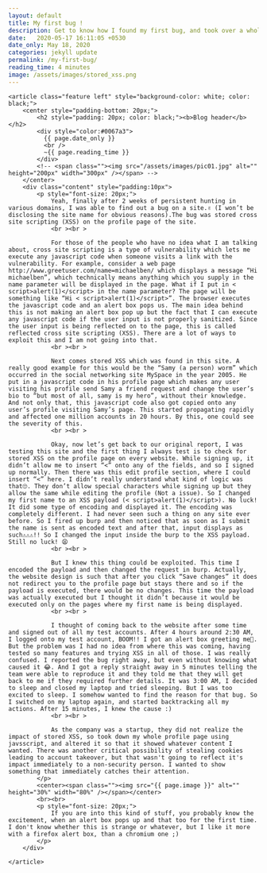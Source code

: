 ```yaml
---
layout: default
title: My first bug !
description: Get to know how I found my first bug, and took over a whole page completely.
date:   2020-05-17 16:11:05 +0530
date_only: May 18, 2020
categories: jekyll update
permalink: /my-first-bug/
reading_time: 4 minutes
image: /assets/images/stored_xss.png
---
```

<head>
  <link rel="stylesheet" href="/assets/css/main1.css">
  <!-- Latest compiled and minified CSS -->
  <link rel="stylesheet" href="https://maxcdn.bootstrapcdn.com/bootstrap/4.4.1/css/bootstrap.min.css">

  <!-- jQuery library -->
  <script src="https://ajax.googleapis.com/ajax/libs/jquery/3.5.1/jquery.min.js"></script>

  <!-- Popper JS -->
  <script src="https://cdnjs.cloudflare.com/ajax/libs/popper.js/1.16.0/umd/popper.min.js"></script>

  <!-- Latest compiled JavaScript -->
  <script src="https://maxcdn.bootstrapcdn.com/bootstrap/4.4.1/js/bootstrap.min.js"></script>

  <title>{{ page.title }}</title>
</head>

<section id="one" class="wrapper style1">
  <div class="inner">
        
    <article class="feature left" style="background-color: white; color: black;">
        <center style="padding-bottom: 20px;">
            <h2 style="padding: 20px; color: black;"><b>Blog header</b></h2>
            <div style="color:#0067a3">
              {{ page.date_only }}
              <br />
              ~{{ page.reading_time }}
            </div>
            <!-- <span class=""><img src="/assets/images/pic01.jpg" alt="" height="200px" width="300px" /></span> -->
        </center>
        <div class="content" style="padding:10px">
            <p style="font-size: 20px;">
                Yeah, finally after 2 weeks of persistent hunting in various domains, I was able to find out a bug on a site.✌ (I won’t be disclosing the site name for obvious reasons).The bug was stored cross site scripting (XSS) on the profile page of the site.
                <br ><br >

                For those of the people who have no idea what I am talking about, cross site scripting is a type of vulnerability which lets me execute any javascript code when someone visits a link with the vulnerability. For example, consider a web page http://www.greetuser.com/name=michaelben/ which displays a message “Hi michaelben”, which technically means anything which you supply in the name parameter will be displayed in the page. What if I put in < script>alert(1)</script> in the name parameter? The page will be something like “Hi < script>alert(1)</script>”. The browser executes the javascript code and an alert box pops us. The main idea behind this is not making an alert box pop up but the fact that I can execute any javascript code if the user input is not properly sanitized. Since the user input is being reflected on to the page, this is called reflected cross site scripting (XSS). There are a lot of ways to exploit this and I am not going into that.
                <br ><br >

                Next comes stored XSS which was found in this site. A really good example for this would be the “Samy (a person) worm” which occurred in the social networking site MySpace in the year 2005. He put in a javascript code in his profile page which makes any user visiting his profile send Samy a friend request and change the user’s bio to “but most of all, samy is my hero”, without their knowledge. And not only that, this javascript code also got copied onto any user’s profile visiting Samy’s page. This started propagating rapidly and affected one million accounts in 20 hours. By this, one could see the severity of this.
                <br ><br >

                Okay, now let’s get back to our original report, I was testing this site and the first thing I always test is to check for stored XSS on the profile page on every website. While signing up, it didn’t allow me to insert “<” onto any of the fields, and so I signed up normally. Then there was this edit profile section, where I could insert “<” here. I didn’t really understand what kind of logic was that🙄. They don’t allow special characters while signing up but they allow the same while editing the profile (Not a issue). So I changed my first name to an XSS payload (< script>alert(1)</script>). No luck! It did some type of encoding and displayed it. The encoding was completely different. I had never seen such a thing on any site ever before. So I fired up burp and then noticed that as soon as I submit the name is sent as encoded text and after that, input displays as such⚠⚠️⚠️️!! So I changed the input inside the burp to the XSS payload. Still no luck! 😫
                <br ><br >

                But I knew this thing could be exploited. This time I encoded the payload and then changed the request in burp. Actually, the website design is such that after you click “Save changes” it does not redirect you to the profile page but stays there and so if the payload is executed, there would be no changes. This time the payload was actually executed but I thought it didn’t because it would be executed only on the pages where my first name is being displayed.
                <br ><br >

                I thought of coming back to the website after some time and signed out of all my test accounts. After 4 hours around 2:30 AM, I logged onto my test account, BOOM!! I got an alert box greeting me🤑. But the problem was I had no idea from where this was coming, having tested so many features and trying XSS in all of those. I was really confused. I reported the bug right away, but even without knowing what caused it 😂. And I got a reply straight away in 5 minutes telling the team were able to reproduce it and they told me that they will get back to me if they required further details. It was 3:00 AM, I decided to sleep and closed my laptop and tried sleeping. But I was too excited to sleep. I somehow wanted to find the reason for that bug. So I switched on my laptop again, and started backtracking all my actions. After 15 minutes, I knew the cause :)
                <br ><br >

                As the company was a startup, they did not realize the impact of stored XSS, so took down my whole profile page using javsscript, and altered it so that it showed whatever content I wanted. There was another critical possibility of stealing cookies leading to account takeover, but that wasn't going to reflect it's impact immediately to a non-security person. I wanted to show something that immediately catches their attention.
            </p>
            <center><span class=""><img src="{{ page.image }}" alt="" height="30%" width="80%" /></span></center>
            <br><br>
            <p style="font-size: 20px;">
                If you are into this kind of stuff, you probably know the excitement, when an alert box pops up and that too for the first time. I don't know whether this is strange or whatever, but I like it more with a firefox alert box, than a chromium one ;)
            </p>
        </div>
       
    </article>
  </div>
</section>

